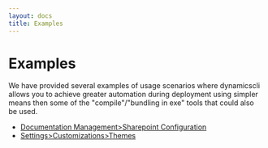 ```yaml
---
layout: docs
title: Examples
---
```


# Examples

We have provided several examples of usage scenarios where dynamicscli allows you to achieve greater automation during deployment using simpler means then some of the "compile"/"bundling in exe" tools that could also be used.

* [Documentation Management>Sharepoint Configuration](examples/sharepointsites.html)
* [Settings>Customizations>Themes](examples/managethemes.html)
